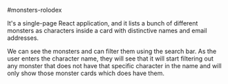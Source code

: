 #monsters-rolodex

It's a single-page React application, and it lists a bunch of different monsters as characters inside a card with distinctive names and email addresses.

We can see the monsters and can filter them using the search bar. As the user enters the character name, they will see that it will start filtering out any monster that does not have that specific character in the name and will only show those monster cards which does have them.
